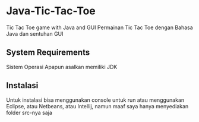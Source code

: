 # Java-Tic-Tac-Toe
Tic Tac Toe game with Java and GUI
Permainan Tic Tac Toe dengan Bahasa Java dan sentuhan GUI

## System Requirements
Sistem Operasi Apapun asalkan memiliki JDK

## Instalasi
Untuk instalasi bisa menggunakan console untuk run atau menggunakan Eclipse, atau Netbeans, atau Intellij, namun maaf saya hanya menyediakan folder src-nya saja
